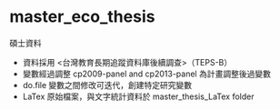 # master_eco_thesis
碩士資料
- 資料採用 <台灣教育長期追蹤資料庫後續調查>（TEPS-B）
- 變數經過調整 cp2009-panel and cp2013-panel 為計畫調整後過變數
- do.file 變數之間修改可迭代，創建特定研究變數
- LaTex 原始檔案，與文字統計資料於 master_thesis_LaTex folder

